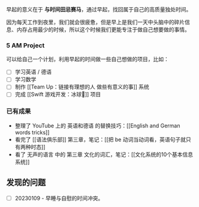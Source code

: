 
早起的意义在于 **与时间田忌赛马**，通过早起，找回属于自己的高质量独处时间。

因为每天工作到夜里，我们就会很疲惫，但是早上是我们一天中头脑中的碎片信息、内存占用最少的时候，所以这个时候我们更能专注于做自己想要做的事情。

### 5 AM Project

可以给自己一个计划，利用早起的时间做一些自己想做的项目，比如：
- [ ] 学习英语 / 德语
- [ ] 学习数学
- [ ] 制作 [[Team Up：链接有理想的人 做些有意义的事]] 系统
- [ ] 完成 [[Swift 游戏开发：冰球🏒️]] 项目

### 已有成果

- 整理了 YouTube 上的 英语和德语 的替换技巧：[[English and German words tricks]]
- 看完了 [[语法俱乐部]] 第三章，笔记：[[把 be 动词当动词看，英语句子就只有两种时态]]
- 看了 无声的语言 中的 第三章 文化的词汇，笔记：[[文化系统的10个基本信息系统]]

## 发现的问题

- [ ] 20230109 - 早睡与自慰的时间冲突。
